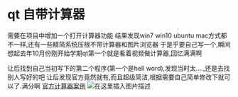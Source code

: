 # qt  自带计算器

需要在项目中增加一个打开计算器功能
结果发现win7  win10  ubuntu mac方式都不一样,还有一些精简系统压根不带计算器和图片浏览器
于是乎要自己写一个,瞬间想起去年10月份刚开始学期qt第一个就是看着视频做计算器,回忆满满啊

让后找到自己当初写下的第二个程序(第一个是hell word),发现当时太....,还是去找别人写好的吧
让后发现官方竟然就有,而且超级简洁,根据需要自己简单修改下就可以了.满分啊
[官方计算器案例](https://doc.qt.io/qt-5/qtwidgets-widgets-calculator-example.html)
![在这里插入图片描述](https://img-blog.csdnimg.cn/20190906152840715.png?x-oss-process=image/watermark,type_ZmFuZ3poZW5naGVpdGk,shadow_10,text_aHR0cHM6Ly9ibG9nLmNzZG4ubmV0L2ExNTAwNTc4NDMyMA==,size_16,color_FFFFFF,t_70)

